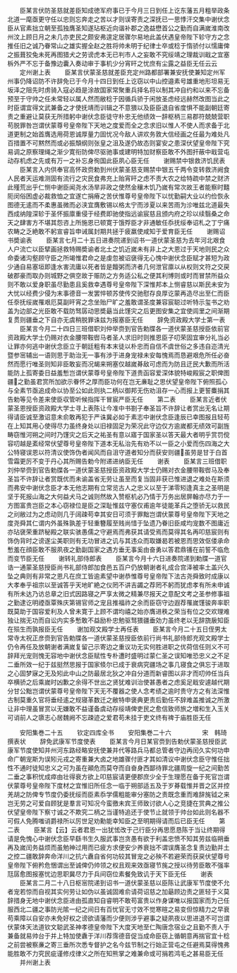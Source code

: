 <!-- { "loadSidebar": true } -->
　　臣某言伏防圣慈就差臣知成徳军府事已于今月三日到任上讫东藩五月粗举政条北道一麾亟更守任以忠则忘奔走之苦以才则误寄责之深抚已一思悸汗交集中谢伏念臣从官素拙立朝至孤独膺圣知遂玷枢近向谐补郡之逸益懋首公之勤而自满嵗淮南改州汶上顾日月之未几亦吏民之颇安弗遑定居骤尔易地此盖伏遇皇帝陛下轸守方之念推任旧之诚乃眷常山之雄实握全赵之胜将帅未明于纪律士卒或稔于惰骄付以懦庸俾之振葺狡兔未死再图猎犬之劳谤虎本无已判市人之妄敢不究绥靖之理裁训戢之宜塞柝外严不忘于备豫边囊入奏动审于事机少分宵旰之忧庶有尘露之益臣无任云云
　　定州谢上表
　　臣某言伏蒙圣慈就差臣充定州路都部署兼安抚使兼知定州军州事仍降诏防不许辞免已于今月十四日到任上讫窃以中山控邉素号雄重地形坦易无坂泽之阻先时虏骑入寇必趋是涂故国家常聚重兵择名将以制其冲自约和以来不忘备预至于守帅之任未常轻以属人然而敝稔于因循兵骄于闲放圣虑经远赫然改图当此之时臣谓宜得文武兼备之才使抚靖而训辑之不意猥以及臣臣退自省度惧不能副朝廷寄责之重避让莫获无所措躬中谢伏念臣徒守朴忠无他绩效一辞枢柄三易郡符兢兢营职苟脱罪咎岂谓伏蒙尊号皇帝陛下天地之度爱而全之念求旧以惟人不使人而求备于北道更制之始首膺选用荷恩诚厚量力固忧况今敌人讲欢务敦大信经画之任最为难处凡百措置不可黙然而或必振頽纲则张皇之沮及遂仍故态则宴安之患深伏望皇帝陛下究易调之原察理绳之渐少寛衔防俾尽驱驰事或建明特加财察臣敢不外图扞蔽中戢营屯动存机虑之先或有万一之补忘身徇国此臣夙心臣无任
　　谢赐禁中银救济饥民表
　　臣某言入内供奉官高怀政赍勅到州伏蒙圣慈支赐禁中银五千两令变转救济阙食人民者天运难测固有流行之灾民食弗充上贻宵旰之虑不责大农之给特疏中禁之财济此殣荒出乎仁恻中谢臣闻尧水汤旱非政之使然金穰木饥乃嵗有常次故王者能察时囏阨闵俗困虚必裁救恤之宜遂亡捐瘠之苦伏惟尊号皇帝陛下以忧勤嗣大业以约俭恢永图德无逺而不柔惠虽微而必浃宜膺敷锡以格太宁而涉夏以来苦雨为沴唯兹北道最失西成纳隍深轸于圣怀振廪重侵于经费即驰使指远谕宸慈且颁内府之珍以续翳桑之命天之肆害方不堪其怨咨上所施恩已顿寛于饿殍臣才非通敏任忝抚绥奉诏札之丁宁痛农畴之乏絶敢不躬宣睿旨申诫属封期共拯于疲羸使咸知于爱育臣无任
　　谢赐诏书奬谕表
　　臣某言七月二十五日进奏院递到诏书一道伏蒙圣慈为去年河北艰食人户流亡以臣擘画拯救特赐奬谕者北土之饥近嵗未有非上之大恩过于天地则民之众命委诸沟壑顾守臣之所竭惟君命之是虔忽被诏襃得无心愧中谢伏念臣赋才甚短为政少通自易塞垣即逢水害流庸以死者皆是饘粥而济者几何泄官廪以从权则文符之交戻破郡豪而取办则城野之俱空故于赈防之方务适公私之便其利博则或时而冒禁所益众则不敢以爱身职虽尽勤患且奚救幸遇尊号皇帝陛下深惟邦本上恻睿慈以斯民未安为大忧以经费少侵为末事德音一发罢悴顿苏使传交驰慰存良厚讫蒙再造尽出至仁而臣任沗抚绥嵗罹艰厄莫副旰宵之念坐贻尸旷之羞敢谓圣度兼容宸聪过听特示玺书之劝盖为边部之光臣敢不载防驽孱动思奬朂当此馑灾之后更图安集之宜使闾里之间渐期复贯则疆垂之下自亦无虞稍脱罪诛兹为报塞臣无任
　　辞免资政殿大学士第一表
　　臣某言今月二十四日三班借职刘仲举赍到官告勅牒各一道伏蒙圣慈授臣依前官资政殿大学士仍赐对衣金腰带鞍辔马者圣人求旧时则推恩臣子叨荣固宜审分礼当必让罪亦何逃中谢伏念臣立于朝廷粗有本末徒以朴忠而自信不虞世俗之多违自迩清光暨参宻辅出一语则思于助治无一事有渉于进身宠禄未安每愧焉而恳避艰危所任必奋然而愿行唯圣则知非臣敢妄而况朅来朔塞仅越嵗朞敌可虑而为防且迂民大歉而所活能防上孤寄委日益羞慙岂谓伏蒙尊号皇帝陛下道贵函容爱深体貌特峻殿宸之职俾图疆之勤虽君赏所加欲示眷怀之厚而臣功何在岂无亷耻之思伏望皇帝陛下俯照孤心与全素节亟追成命以协至公如此则执二柄以御邦无伤劝沮存一心而报上更誓麋捐其告勅等见令差来使臣収管听候指挥干冒宸严臣无任
　　第二表
　　臣某言近者伏蒙圣恩授臣资政殿大学士寻上表陈让今准中书劄子奉圣旨不许辞让者赏出无名让期得请臣诚至激诏意未俞敢再犯于严诛冀必如于素志中谢伏念臣逢辰已幸图报且轻苟在上知其用心使得尽力虽终身处以旧禄固足为荣况此守边仅方逾嵗都无绩效可副旌畴窃惟河朔之间时乃馑灾之后天之祐圣有意以寤于国家圣以答天最大者明乎赏罚傥容叨越是紊经常伏望尊号皇帝陛下道本无私治先有劝不以一臣之小爱而伤四海之大公特寝误恩以符清议使饰伪者闻风而自沮守道者知分而获安则疆虽劳是甘于白首雪霜更厉不变于丹心其所赐告勅今附递进纳臣无任
　　谢表
　　臣某言三班借职刘仲举赍到官告勅牒各一道伏蒙圣慈授臣资政殿大学士仍赐对衣金腰带鞍辔马及奉圣旨不许辞让者赏既优而未谕盖省无劳让虽至而复当固非获已惟进退之难处在斯须而弗安中谢伏念臣才本无他志期有立常览古人之忠义以至于涕零矧逢真主之圣明是坚于死报山海之大何益犬马之诚则然故入赞枢机必乃情于万务出居屏翰亦尽力于一方图富贵岂臣之本心窃禄位是臣之深耻惟兹守塞仅甫逾年徒能革兵之堕骄无以救民之刓敝过为之虑动则几于阔疎苟幸其安日可须于罪黜岂谓伏蒙尊号皇帝陛下天地之度尧舜其仁谓内外虽殊孰差于轻重簪履至贱尚惜于坠遗乃眷旧臣咸均宠数不图庸近亦玷襃荣重跻秘殿之联实骇愚儒之守避焉而弗获其请受焉而莫得其名再叩慈宸则有饰伪背时之谤遂尘美职则有无功冒进之讥与其违众而取嫌曷若被恩而思效伛偻承命慙羞在顔臣敢不服夙夜之勤副国家之遇方垂无事奚由奋勇以答君鼎镬在前誓不临危而变节臣无任
　　谢转礼部侍郎表
　　臣某言今月十六日进奏院递到勅牒一道官诰一通蒙圣慈授臣尚书礼部侍郎加食邑五百户仍放朝谢者礼成合宫泽被率土盖兴久坠之典则有非常之恩凡在庶工皆逾素望中谢恭惟尊号皇帝陛下法古尧舜致时成康以大孝奉乎祖宗以至诚答乎天地旷絶之仪罔不讲吉蠲之荐罔不躬而犹虑孝有所未申诚有所未达乃访总章之旧式因路寝之严享太微之精兼尽报天之意配文考之圣参修事祖之勤逮讫明禋亟覃殊庆第锡官师之宠且推福祚之余而臣窃守边遐荐罹嵗馑骏奔率职既莫助于国容爱利及人曾未寛于上顾不谓均禧之始亦膺进秩之荣当有位之交欢理难独让揣无功而自讼内实多慙敢不益励朴忠勉驱驽猥疆垂効力虽终老以无辞旒扆知臣在殒生而孰报臣无任
　　谢加观文殿学士再任表
　　臣某言今月二十五日侄男太常寺太祝正彦赍到官告勅牒各一道伏蒙圣慈授臣依前行尚书礼部侍郎充观文殿学士仍令再任及放朝谢者满嵗复留己示寄边之重议功无实何胜进职之优荷信任则义不可辞拜光宠则愧无容地中谢伏念臣赋性专朴遭时盛明过蒙仁圣之误知唯恐忠义之不足二垂所效一纪于兹挺然思报于国家倐尔已成于衰病究疆场之事几寝食之俱忘于进取之心固梦寐之无及矧此中山之防最居北狄之冲自分道而新睿图以非才而叨帅任当兵卒横骄之后乘嵗时凶歉之余得不世出之贤犹难训治使甚愚者之虑奚足戢安遽越代期分甘公黜岂谓伏蒙尊号皇帝陛下天无不覆器之使人念考绩之逾时贵守方之有法深惟古制莫重久官将垂经逺之规寝革数迁之敝特申褒典更责后勤任不辞难盖推诚之所激让非中理虽冒赏以无嫌敢不益谨备虞动存绥靖俾吏民之愈信致师旅之増和生入玉关可诮前人之隳志心居魏阙不忘疎迹之爱君苟未挂于吏文终有禆于庙胜臣无任















　　安阳集巻二十五
　　钦定四库全书
　　安阳集巻二十六　　　　　宋　韩琦　撰表状
　　辞免武康军节度使表
　　臣某言今月日某官赍到告勅伏蒙圣慈授臣武康军节度使知并州河东路经略安抚使兼并代等路兵马都总管者守边再闰久实何功申命广朝宠斯为误矧元戎之寄重兼大卤之地雄骤付匪才其如清议中谢伏念臣守惟任拙性不通时徒知忠义之可为虽在顚危而莫夺而自奋身西鄙待罪北疆周旋一纪之间勤苦二垂之事积忧成瘁由壮得衰方欲上叩慈宸请更便郡庶少全于生理愿在备于死官岂谓伏蒙尊号皇帝陛下度材之宜惟旧所任念一临于朔部适五及于岁朞载惟并晋之区并控羌胡之防俾专节度仍委抚绥而臣素忝学儒粗能审分塞防之责既念重而难辞旄钺之来岂无劳之可爱自顾犹是羣言可知况今蛮徼未宾王师致讨欲人心之竞捷在赏典之推公伏望皇帝陛下察寸诚之不欺究二柄之当谨特追还于使节止就领于帅台如此则名器不可假人免腾嗤诮爵禄所以厉世足劝勳能幸知臣之至明期得请而后已臣无任
　　第二表
　　臣某言【云】云者君恩一出犹恡改于己行臣分再思愿恳陈于当让终期得请是免愧心中谢伏念臣早繇书生久服武事岂贪愚有欲于利盖忠愤不知其劳兹临朔垂再及嵗闰务益烦而虽勉神过用而已疲方求便安少养衰拙不谓误膺圣念复责边勤并土之控二疆敢辞奔命洋川之抗六纛自省何功较其冒宠之必殃不若避荣而获戻伏望尊号皇帝陛下俯矜危悃谓出至诚俾仍帅领之权且观来效亟寝节旄之授以待劳臣敢不强率尫孱愈图报塞忧边思职冀尽力于兵间窃位素餐免致讥于天下臣无任
　　谢表
　　臣某言二月二十八日枢宻院递到诏书一道伏蒙圣慈以臣陈让武康军节度使不允者宠若惊而自视其实何劳让如伪以虽诚固难俞请荷诏慈之加朂顾边责之匪轻于义莫辞措身无地中谢伏念臣进由孤直知自睿明不敢苟富贵以作身谋唯以报国家而为己任服西北二疆之事防光隂一纪之间日有百忧官无寸效不觉寒暄之易变但惊精力之早衰苟乘障以自安亦未免好权之谤欲请藩而少便则涉乎避事之疑夙夜以思进退不可岂谓伏蒙体天法道钦文聪武圣神孝德皇帝陛下大度天地至仁陶唐念宿业之且勤不责人于兼备就易帅台于并上特加使纛于洋川荐霈德音促当成命臣窃上循朝意再揣官宜十稔之前尝被察亷之寄三垂所次悉专督护之名今兹节制之行始正营屯之任避焉莫得愧弗能胜敢不力究民疵谨修戍律义之所在知熊掌之难兼命或可捐若鸿毛之甚易臣无任
　　并州谢上表
